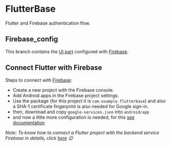 # FlutterBase

Flutter and Firebase authentication flow.

## Firebase_config

This branch contains the [UI part](https://github.com/cdx-studio/flutterbase/tree/flutterbase_ui) configured with [Firebase](https://console.firebase.google.com/).

## Connect Flutter with Firebase
 
 Steps to connect with [Firebase](https://console.firebase.google.com/):
 
- Create a new project with the Firebase console.
- Add Android apps in the Firebase project settings.
- Use the package (for this project it is `com.example.flutterbase`) and also a SHA-1 certificate fingerprint is also needed for Google sign-in.
- then, download and copy `google-services.json` into `android/app`
- and now a little more configuration is needed, for this [see documentation](https://firebase.google.com/docs/android/setup#add-config-file)

_Note: To know how to connect a Flutter project with the backend service Firebase in details, click [here](https://www.instagram.com/p/CDTe8gEga4j/?utm_source=ig_web_copy_link)  😉_
